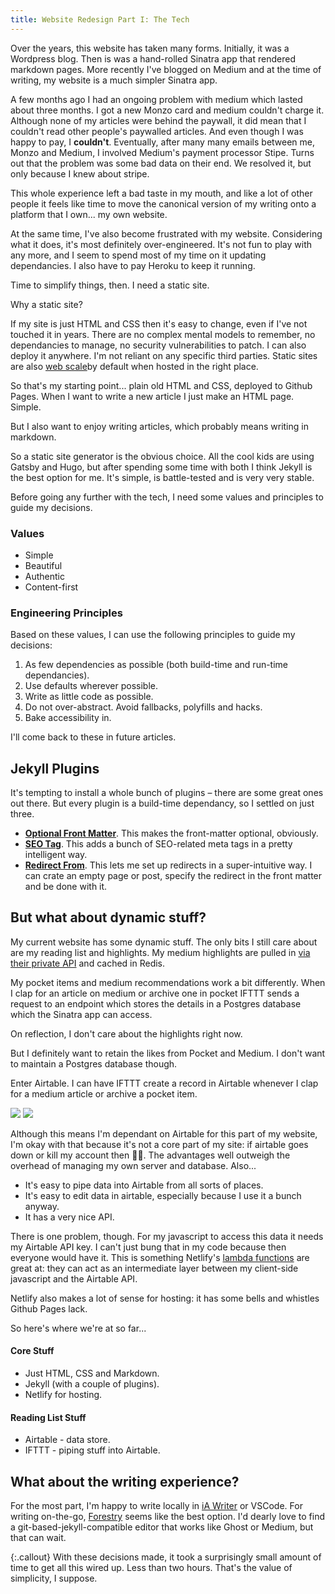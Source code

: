 ```yaml
---
title: Website Redesign Part I: The Tech
---
```


Over the years, this website has taken many forms. Initially, it was a Wordpress blog. Then is was a hand-rolled Sinatra app that rendered markdown pages. More recently I've blogged on Medium and at the time of writing, my website is a much simpler Sinatra app.

A few months ago I had an ongoing problem with medium which lasted about three months. I got a new Monzo card and medium couldn't charge it. Although none of my articles were behind the paywall, it did mean that I couldn't read other people's paywalled articles. And even though I was happy to pay, I **couldn't**. Eventually, after many many emails between me, Monzo and Medium, I involved Medium's payment processor Stipe. Turns out that the problem was some bad data on their end. We resolved it, but only because I knew about stripe.

This whole experience left a bad taste in my mouth, and like a lot of other people it feels like time to move the canonical version of my writing onto a platform that I own... my own website.

At the same time, I've also become frustrated with my website. Considering what it does, it's most definitely over-engineered. It's not fun to play with any more, and I seem to spend most of my time on it updating dependancies. I also have to pay Heroku to keep it running.

Time to simplify things, then. I need a static site.

Why a static site?

If my site is just HTML and CSS then it's easy to change, even if I've not touched it in years. There are no complex mental models to remember, no dependancies to manage, no security vulnerabilities to patch. I can also deploy it anywhere. I'm not reliant on any specific third parties. Static sites are also [web scale](https://www.youtube.com/watch?v=b2F-DItXtZs)by default when hosted in the right place.

So that's my starting point... plain old HTML and CSS, deployed to Github Pages. When I want to write a new article I just make an HTML page. Simple.

But I also want to enjoy writing articles, which probably means writing in markdown.

So a static site generator is the obvious choice. All the cool kids are using Gatsby and Hugo, but after spending some time with both I think Jekyll is the best option for me. It's simple, is battle-tested and is very very stable.

Before going any further with the tech, I need some values and principles to guide my decisions.

### Values

* Simple
* Beautiful
* Authentic
* Content-first

### Engineering Principles

Based on these values, I can use the following principles to guide my decisions:

1. As few dependencies as possible (both build-time and run-time dependancies).
2. Use defaults wherever possible.
3. Write as little code as possible.
4. Do not over-abstract. Avoid fallbacks, polyfills and hacks.
5. Bake accessibility in.

I'll come back to these in future articles.

## Jekyll Plugins

It's tempting to install a whole bunch of plugins – there are some great ones out there. But every plugin is a build-time dependancy, so I settled on just three.

* **[Optional Front Matter](https://github.com/benbalter/jekyll-optional-front-matter)**. This makes the front-matter optional, obviously.
* **[SEO Tag](https://github.com/jekyll/jekyll-seo-tag)**. This adds a bunch of SEO-related meta tags in a pretty intelligent way.
* **[Redirect From](https://github.com/jekyll/jekyll-redirect-from)**. This lets me set up redirects in a super-intuitive way. I can crate an empty page or post, specify the redirect in the front matter and be done with it.

## But what about dynamic stuff?

My current website has some dynamic stuff. The only bits I still care about are my reading list and highlights. My medium highlights are pulled in [via their private API](https://github.com/dannysmith/dannyis/blob/master/lib/medium_request.rb#L74) and cached in Redis.

My pocket items and medium recommendations work a bit differently. When I clap for an article on medium or archive one in pocket IFTTT sends a request to an endpoint which stores the details in a Postgres database which the Sinatra app can access.

On reflection, I don't care about the highlights right now.

But I definitely want to retain the likes from Pocket and Medium. I don't want to maintain a Postgres database though.

Enter Airtable. I can have IFTTT create a record in Airtable whenever I clap for a medium article or archive a pocket item. 

![](/uploads/2020-03-17-airtable1)
![](/uploads/2020-03-17-airtable2)

Although this means I'm dependant on Airtable for this part of my website, I'm okay with that because it's not a core part of my site: if airtable goes down or kill my account then 🤷‍♂️. The advantages well outweigh the overhead of managing my own server and database. Also...

* It's easy to pipe data into Airtable from all sorts of places.
* It's easy to edit data in airtable, especially because I use it a bunch anyway.
* It has a very nice API.

There is one problem, though. For my javascript to access this data it needs my Airtable API key. I can't just bung that in my code because then everyone would have it. This is something Netlify's [lambda functions](https://www.netlify.com/products/functions/) are great at: they can act as an intermediate layer between my client-side javascript and the Airtable API.

Netlify also makes a lot of sense for hosting: it has some bells and whistles Github Pages lack.

So here's where we're at so far...

#### Core Stuff
* Just HTML, CSS and Markdown.
* Jekyll (with a couple of plugins).
* Netlify for hosting.

#### Reading List Stuff
* Airtable - data store.
* IFTTT - piping stuff into Airtable.

## What about the writing experience?

For the most part, I'm happy to write locally in [iA Writer](https://ia.net/writer) or VSCode. For writing on-the-go, [Forestry](https://forestry.io/) seems like the best option. I'd dearly love to find a git-based-jekyll-compatible editor that works like Ghost or Medium, but that can wait.

{:.callout}
With these decisions made, it took a surprisingly small amount of time to get all this wired up. Less than two hours. That's the value of simplicity, I suppose.